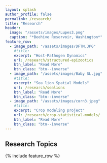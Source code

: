 ```yaml
---
layout: splash
author_profile: false
permalink: /research/
title: "Research"
header:
  image: "/assets/images/Lupes3.png"
  caption: "*Beehive Reservoir, Washington*"
feature_row:
  - image_path: "/assets/images/DFTM.JPG"
    #title: 
    excerpt: "Host-Pathogen Dynamics"
    url: /research/structured-epizootics
    btn_label: "Read More"
    btn_class: "btn--inverse"
  - image_path: "/assets/images/Baby SL.jpg"
    #title: 
    excerpt: "Sea lion Spatial Models"
    url: /research/sealions
    btn_label: "Read More"
    btn_class: "btn--inverse"
  - image_path: "/assets/images/corn3.jpeg"
    #title: 
    excerpt: "Crop modeling project"
    url: /research/crop-statistical-models/
    btn_label: "Read More"
    btn_class: "btn--inverse"
---
```


## Research Topics

{% include feature_row %}
